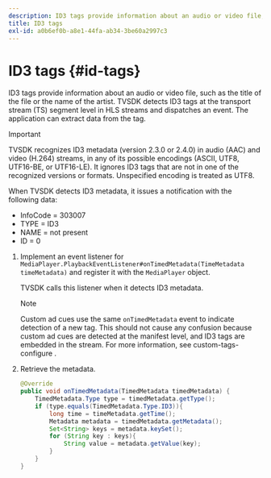 ```yaml
---
description: ID3 tags provide information about an audio or video file, such as the title of the file or the name of the artist. TVSDK detects ID3 tags at the transport stream (TS) segment level in HLS streams and dispatches an event. The application can extract data from the tag.
title: ID3 tags
exl-id: a0b6ef0b-a8e1-44fa-ab34-3be60a2997c3
---
```

# ID3 tags {#id-tags}

ID3 tags provide information about an audio or video file, such as the title of the file or the name of the artist. TVSDK detects ID3 tags at the transport stream (TS) segment level in HLS streams and dispatches an event. The application can extract data from the tag.

>[!IMPORTANT]
>
>TVSDK recognizes ID3 metadata (version 2.3.0 or 2.4.0) in audio (AAC) and video (H.264) streams, in any of its possible encodings (ASCII, UTF8, UTF16-BE, or UTF16-LE). It ignores ID3 tags that are not in one of the recognized versions or formats. Unspecified encoding is treated as UTF8.

When TVSDK detects ID3 metadata, it issues a notification with the following data:

* InfoCode = 303007 
* TYPE = ID3 
* NAME = not present 
* ID = 0

1. Implement an event listener for `MediaPlayer.PlaybackEventListener#onTimedMetadata(TimeMetadata timeMetadata)` and register it with the `MediaPlayer` object.

   TVSDK calls this listener when it detects ID3 metadata.

   >[!NOTE]
   >
   >Custom ad cues use the same `onTimedMetadata` event to indicate detection of a new tag. This should not cause any confusion because custom ad cues are detected at the manifest level, and ID3 tags are embedded in the stream. For more information, see  custom-tags-configure .

1. Retrieve the metadata.

   ```java
   @Override 
   public void onTimedMetadata(TimedMetadata timedMetadata) { 
       TimedMetadata.Type type = timedMetadata.getType(); 
       if (type.equals(TimedMetadata.Type.ID3)){ 
           long time = timeMetadata.getTime(); 
           Metadata metadata = timedMetadata.getMetadata(); 
           Set<String> keys = metadata.keySet(); 
           for (String key : keys){ 
               String value = metadata.getValue(key); 
           } 
       } 
   }
   ```
